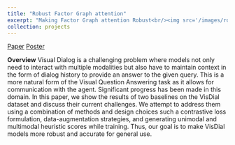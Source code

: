 ```yaml
---
title: "Robust Factor Graph attention"
excerpt: "Making Factor Graph attention Robust<br/><img src='/images/robustVisdial.png'>"
collection: projects
---
```

[Paper](https://jeetkanjani7.github.io/files/MultiModal_Final_Report.pdf)
[Poster](https://jeetkanjani7.github.io/files/poster-presentation2.pdf)




**Overview**
Visual Dialog is a challenging problem where models not only need to interact with multiple modalities but also have to maintain context in the form of dialog history to provide an answer to the given query. This is a more natural form of the Visual Question Answering task as it allows for communication with the agent. Significant progress has been made in this domain. In this paper, we show the results of two baselines on the VisDial dataset and discuss their current challenges. We attempt to address them using a combination of methods and design choices such a contrastive loss formulation, data-augmentation strategies, and generating unimodal and multimodal heuristic scores while training. Thus, our goal is to make VisDial models more robust and accurate for general use.